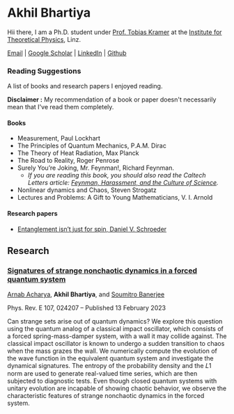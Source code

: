# Akhil Bhartiya

Hii there, I am a Ph.D. student under [Prof. Tobias Kramer](https://quantumobserver.wordpress.com/) at the [Institute for Theoretical Physics](https://www.jku.at/en/institute-for-theoretical-physics/), Linz.

[Email](mailto://akhil.bhartiya@jku.at) | [Google Scholar](https://scholar.google.com/citations?user=ZS47oC0AAAAJ&hl=en) | [LinkedIn](www.linkedin.com/in/bhartiya) | [Github](https://github.com/akhilbhartiya)

### Reading Suggestions
A list of books and research papers I enjoyed reading.

**Disclaimer :** My recommendation of a book or paper doesn't necessarily mean that I've read them completely.

#### Books
* Measurement, Paul Lockhart
* The Principles of Quantum Mechanics, P.A.M. Dirac
* The Theory of Heat Radiation, Max Planck
* The Road to Reality, Roger Penrose
* Surely You’re Joking, Mr. Feynman!, Richard Feynman.
    - _If you are reading this book, you should also read the Caltech Letters article: [Feynman, Harassment, and the Culture of Science](https://caltechletters.org/viewpoints/feynman-harassment-science#1)._
* Nonlinear dynamics and Chaos, Steven Strogatz
* Lectures and Problems: A Gift to Young Mathematicians, V. I. Arnold

#### Research papers
* [Entanglement isn’t just for spin, Daniel V. Schroeder](http://dx.doi.org/10.1119/1.5003808)


## Research
### [Signatures of strange nonchaotic dynamics in a forced quantum system](https://doi.org/10.1103/PhysRevE.107.024207)
[Arnab Acharya](https://orcid.org/0000-0002-4711-4262), **Akhil Bhartiya**, and [Soumitro Banerjee](https://orcid.org/0000-0003-3576-0846)

Phys. Rev. E 107, 024207 – Published 13 February 2023

Can strange sets arise out of quantum dynamics? We explore this question using the quantum analog of a classical impact oscillator, which consists of a forced spring-mass-damper system, with a wall it may collide against. The classical impact oscillator is known to undergo a sudden transition to chaos when the mass grazes the wall. We numerically compute the evolution of the wave function in the equivalent quantum system and investigate the dynamical signatures. The entropy of the probability density and the 𝐿1 norm are used to generate real-valued time series, which are then subjected to diagnostic tests. Even though closed quantum systems with unitary evolution are incapable of showing chaotic behavior, we observe the characteristic features of strange nonchaotic dynamics in the forced system.
